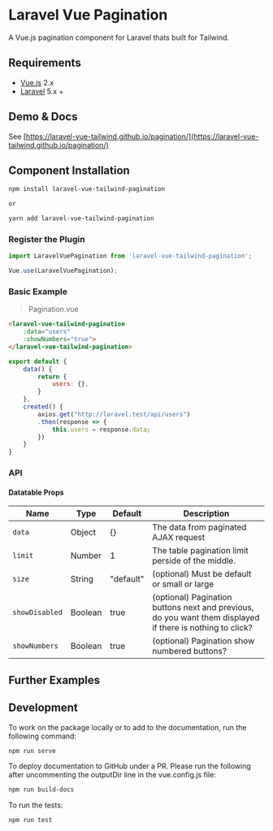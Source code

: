 # Laravel Vue Pagination
A Vue.js pagination component for Laravel thats built for Tailwind.

## Requirements

* [Vue.js](https://vuejs.org/) 2.x
* [Laravel](http://laravel.com/docs/) 5.x +

## Demo & Docs

See [https://laravel-vue-tailwind.github.io/pagination/](https://laravel-vue-tailwind.github.io/pagination/)

## Component Installation

```bash
npm install laravel-vue-tailwind-pagination

or

yarn add laravel-vue-tailwind-pagination
```

### Register the Plugin

```javascript
import LaravelVuePagination from 'laravel-vue-tailwind-pagination';

Vue.use(LaravelVuePagination);
```

### Basic Example
> Pagination.vue


```html
<laravel-vue-tailwind-pagination
    :data="users"
    :showNumbers="true">
</laravel-vue-tailwind-pagination>
```

```javascript
export default {
    data() {
        return {
            users: {},
        }
    },
    created() {
        axios.get("http://laravel.test/api/users")
        .then(response => {
            this.users = response.data;
        })
    }
}
```

### API

#### Datatable Props

| Name | Type | Default | Description  
| --- | --- | --- | --- |
| `data ` | Object | {} | The data from paginated AJAX request |
| `limit` | Number | 1 | The table pagination limit perside of the middle. |
| `size` | String | "default" | (optional) Must be default or small or large |
| `showDisabled` | Boolean | true | (optional) Pagination buttons next and previous, do you want them displayed if there is nothing to click? |
| `showNumbers ` | Boolean | true | (optional) Pagination show numbered buttons? |


## Further Examples


## Development

To work on the package locally or to add to the documentation, run the following command:

```bash
npm run serve
```

To deploy documentation to GitHub under a PR. Please run the following after uncommenting the outputDir line in the vue.config.js file:

```bash
npm run build-docs
```

To run the tests:

```bash
npm run test
```